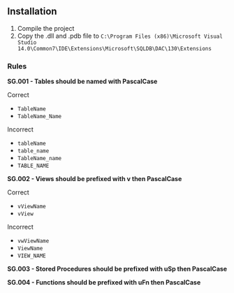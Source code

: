 
## Installation

1. Compile the project
2. Copy the .dll and .pdb file to `C:\Program Files (x86)\Microsoft Visual Studio 14.0\Common7\IDE\Extensions\Microsoft\SQLDB\DAC\130\Extensions`

### Rules

**SG.001 - Tables should be named with PascalCase**

Correct
- `TableName` 
- `TableName_Name`

Incorrect
- `tableName`
- `table_name`
- `TableName_name`
- `TABLE_NAME`

**SG.002 - Views should be prefixed with v then PascalCase**

Correct
- `vViewName`
- `vView`

Incorrect
- `vwViewName`
- `ViewName`
- `VIEW_NAME`

**SG.003 - Stored Procedures should be prefixed with uSp then PascalCase**

**SG.004 - Functions should be prefixed with uFn then PascalCase**

